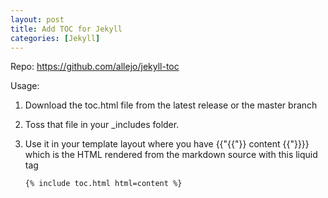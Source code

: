 ```yaml
---
layout: post
title: Add TOC for Jekyll
categories: [Jekyll]
---
```


Repo: https://github.com/allejo/jekyll-toc

Usage:

1. Download the toc.html file from the latest release or the master branch

2. Toss that file in your _includes folder.

3. Use it in your template layout where you have {{"{{"}} content {{"}}}} which is the HTML rendered from the markdown source with this liquid tag

    ```
    {% include toc.html html=content %}
    ```

